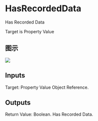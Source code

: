 # HasRecordedData

Has Recorded Data

Target is Property Value

## 图示

![]($-20221218-20305541.png)

## Inputs

Target: Property Value Object Reference.  

## Outputs

Return Value: Boolean. Has Recorded Data.

